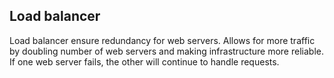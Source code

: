 ## Load balancer
Load balancer ensure redundancy for web servers.
Allows for more traffic by doubling number of web servers and making infrastructure more reliable. If one web server fails, the other will continue to handle requests.
